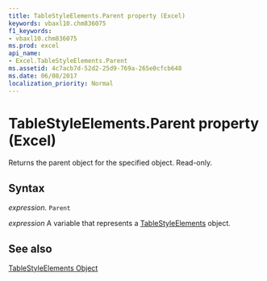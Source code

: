 ```yaml
---
title: TableStyleElements.Parent property (Excel)
keywords: vbaxl10.chm836075
f1_keywords:
- vbaxl10.chm836075
ms.prod: excel
api_name:
- Excel.TableStyleElements.Parent
ms.assetid: 4c7acb7d-52d2-25d9-769a-265e0cfcb648
ms.date: 06/08/2017
localization_priority: Normal
---
```



# TableStyleElements.Parent property (Excel)

Returns the parent object for the specified object. Read-only.


## Syntax

_expression_. `Parent`

_expression_ A variable that represents a [TableStyleElements](./Excel.TableStyleElements.md) object.


## See also


[TableStyleElements Object](Excel.TableStyleElements.md)

